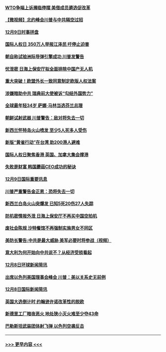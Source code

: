 #### [WTO争端上诉濒临停摆 美借成员遴选促改革](../pages/prog202/a102725991.md?t=12101001) 
#### [【微视频】北约峰会川普与中共隔空过招](../pages/prog202/a102725974.md?t=12101001) 
#### [12月9日时事拼盘](../pages/prog202/a102725965.md?t=12101001) 
#### [国际人权日 350万人举报江泽民 吁停止迫害](../pages/prog202/a102725925.md?t=12101001) 
#### [朝自称试验洲际导弹引擎成功 川普发警告](../pages/prog202/a102725910.md?t=12101001) 
#### [忧泄密 日海上保安厅拟全面排除中国产无人机](../pages/prog202/a102725877.md?t=12101001) 
#### [重大突破！欧盟外长一致同意制定欧版人权法案](../pages/prog202/a102725855.md?t=12101001) 
#### [涉嫌暗助中共 瑞典前大使被诉“勾结外国势力”](../pages/prog202/a102725823.md?t=12101001) 
#### [全球最年轻34岁 萨娜·马林当选芬兰总理](../pages/prog202/a102725815.md?t=12101001) 
#### [朝鲜试射武器 川普警告：敌对将失去一切](../pages/prog202/a102725810.md?t=12101001) 
#### [新西兰怀特岛火山喷发  至少5人死多人受伤](../pages/prog202/a102725796.md?t=12101001) 
#### [新版“黄雀行动”在台湾 助200港人避难](../pages/prog202/a102725781.md?t=12101001) 
#### [国际人权日聚焦香港 英国、加拿大集会撑港](../pages/prog202/a102725779.md?t=12101001) 
#### [失败是财富 韩国蘑菇CEO成功的秘诀](../pages/prog202/a102725580.md?t=12101001) 
#### [12月9日国际重要讯息](../pages/prog202/a102725570.md?t=12101001) 
#### [川普严重警告金正恩：恐将失去一切](../pages/prog202/a102725418.md?t=12101001) 
#### [新西兰白岛火山突爆发 已知5死20伤27人失踪](../pages/prog202/a102725410.md?t=12101001) 
#### [防机密情报外泄 日海上保安厅不再买中国空拍机](../pages/prog202/a102725380.md?t=12101001) 
#### [废社会陈规 沙特餐馆不再强制实施男女不同区](../pages/prog202/a102725345.md?t=12101001) 
#### [美防长警告:中共是最大威胁 美军必要时将参战（视频）](../pages/prog202/a102725211.md?t=12101001) 
#### [意大利为何开始向中共说不？从经济受损看起](../pages/prog202/a102725264.md?t=12101001) 
#### [12月8日环球新闻简讯](../pages/prog202/a102725243.md?t=12101001) 
#### [出席以色列美国理事会峰会 川普：美以关系史无前例](../pages/prog202/a102725208.md?t=12101001) 
#### [12月8日国际新闻简讯](../pages/prog202/a102725160.md?t=12101001) 
#### [英国大选倒计时 约翰逊许诺改革性的脱欧](../pages/prog202/a102725122.md?t=12101001) 
#### [新德里工厂暗夜恶火 地处狭小灭火难至少夺43命](../pages/prog202/a102724920.md?t=12101001) 
#### [巴勒斯坦武装团体射飞弹 以色列空袭反击](../pages/prog202/a102724905.md?t=12101001) 

----
#### [ >>> 更早内容 <<< ](../indexes/prog202-earlier.md)
